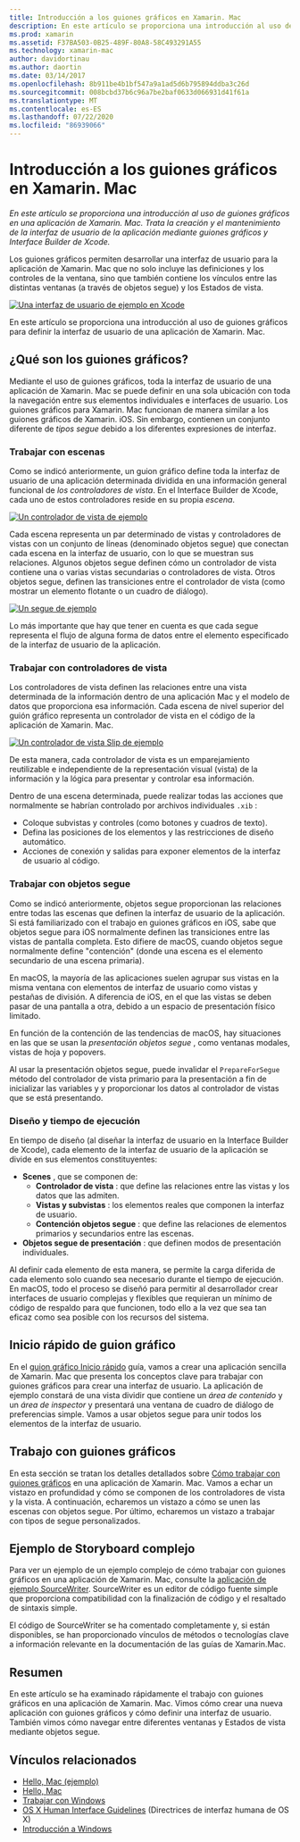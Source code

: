 ```yaml
---
title: Introducción a los guiones gráficos en Xamarin. Mac
description: En este artículo se proporciona una introducción al uso de guiones gráficos en una aplicación de Xamarin. Mac. En él, se describe cómo crear y mantener la interfaz de usuario de la aplicación mediante guiones gráficos e Interface Builder de Xcode.
ms.prod: xamarin
ms.assetid: F37BA503-0B25-489F-80A8-58C493291A55
ms.technology: xamarin-mac
author: davidortinau
ms.author: daortin
ms.date: 03/14/2017
ms.openlocfilehash: 8b911be4b1bf547a9a1ad5d6b795894ddba3c26d
ms.sourcegitcommit: 008bcbd37b6c96a7be2baf0633d066931d41f61a
ms.translationtype: MT
ms.contentlocale: es-ES
ms.lasthandoff: 07/22/2020
ms.locfileid: "86939066"
---
```

# <a name="introduction-to-storyboards-in-xamarinmac"></a>Introducción a los guiones gráficos en Xamarin. Mac

_En este artículo se proporciona una introducción al uso de guiones gráficos en una aplicación de Xamarin. Mac. Trata la creación y el mantenimiento de la interfaz de usuario de la aplicación mediante guiones gráficos y Interface Builder de Xcode._

Los guiones gráficos permiten desarrollar una interfaz de usuario para la aplicación de Xamarin. Mac que no solo incluye las definiciones y los controles de la ventana, sino que también contiene los vínculos entre las distintas ventanas (a través de objetos segue) y los Estados de vista.

[![Una interfaz de usuario de ejemplo en Xcode](images/intro01.png)](images/intro01.png#lightbox)

En este artículo se proporciona una introducción al uso de guiones gráficos para definir la interfaz de usuario de una aplicación de Xamarin. Mac.

<a name="What-are-Storyboards"></a>

## <a name="what-are-storyboards"></a>¿Qué son los guiones gráficos?

Mediante el uso de guiones gráficos, toda la interfaz de usuario de una aplicación de Xamarin. Mac se puede definir en una sola ubicación con toda la navegación entre sus elementos individuales e interfaces de usuario. Los guiones gráficos para Xamarin. Mac funcionan de manera similar a los guiones gráficos de Xamarin. iOS. Sin embargo, contienen un conjunto diferente de _tipos segue_ debido a los diferentes expresiones de interfaz.

<a name="Working-with-Scenes"></a>

### <a name="working-with-scenes"></a>Trabajar con escenas

Como se indicó anteriormente, un guion gráfico define toda la interfaz de usuario de una aplicación determinada dividida en una información general funcional de _los controladores de vista_. En el Interface Builder de Xcode, cada uno de estos controladores reside en su propia _escena_.

[![Un controlador de vista de ejemplo](images/intro02.png)](images/intro02.png#lightbox)

Cada escena representa un par determinado de vistas y controladores de vistas con un conjunto de líneas (denominado objetos segue) que conectan cada escena en la interfaz de usuario, con lo que se muestran sus relaciones. Algunos objetos segue definen cómo un controlador de vista contiene una o varias vistas secundarias o controladores de vista. Otros objetos segue, definen las transiciones entre el controlador de vista (como mostrar un elemento flotante o un cuadro de diálogo). 

[![Un segue de ejemplo](images/intro03.png)](images/intro03.png#lightbox)

Lo más importante que hay que tener en cuenta es que cada segue representa el flujo de alguna forma de datos entre el elemento especificado de la interfaz de usuario de la aplicación.

<a name="Working-with-View-Controllers"></a>

### <a name="working-with-view-controllers"></a>Trabajar con controladores de vista

Los controladores de vista definen las relaciones entre una vista determinada de la información dentro de una aplicación Mac y el modelo de datos que proporciona esa información. Cada escena de nivel superior del guión gráfico representa un controlador de vista en el código de la aplicación de Xamarin. Mac.

[![Un controlador de vista Slip de ejemplo](images/intro04.png)](images/intro04.png#lightbox)

De esta manera, cada controlador de vista es un emparejamiento reutilizable e independiente de la representación visual (vista) de la información y la lógica para presentar y controlar esa información.

Dentro de una escena determinada, puede realizar todas las acciones que normalmente se habrían controlado por archivos individuales `.xib` : 

- Coloque subvistas y controles (como botones y cuadros de texto).
- Defina las posiciones de los elementos y las restricciones de diseño automático.
- Acciones de conexión y salidas para exponer elementos de la interfaz de usuario al código.

<a name="Working-with-Segues"></a>

### <a name="working-with-segues"></a>Trabajar con objetos segue

Como se indicó anteriormente, objetos segue proporcionan las relaciones entre todas las escenas que definen la interfaz de usuario de la aplicación. Si está familiarizado con el trabajo en guiones gráficos en iOS, sabe que objetos segue para iOS normalmente definen las transiciones entre las vistas de pantalla completa. Esto difiere de macOS, cuando objetos segue normalmente define "contención" (donde una escena es el elemento secundario de una escena primaria).

En macOS, la mayoría de las aplicaciones suelen agrupar sus vistas en la misma ventana con elementos de interfaz de usuario como vistas y pestañas de división. A diferencia de iOS, en el que las vistas se deben pasar de una pantalla a otra, debido a un espacio de presentación físico limitado.

En función de la contención de las tendencias de macOS, hay situaciones en las que se usan la _presentación objetos segue_ , como ventanas modales, vistas de hoja y popovers.

Al usar la presentación objetos segue, puede invalidar el `PrepareForSegue` método del controlador de vista primario para la presentación a fin de inicializar las variables y y proporcionar los datos al controlador de vistas que se está presentando.

<a name="Design-and-Run-Times"></a>

### <a name="design-and-run-times"></a>Diseño y tiempo de ejecución

En tiempo de diseño (al diseñar la interfaz de usuario en la Interface Builder de Xcode), cada elemento de la interfaz de usuario de la aplicación se divide en sus elementos constituyentes:

- **Scenes** , que se componen de:
  - **Controlador de vista** : que define las relaciones entre las vistas y los datos que las admiten.
  - **Vistas y subvistas** : los elementos reales que componen la interfaz de usuario.
  - **Contención objetos segue** : que define las relaciones de elementos primarios y secundarios entre las escenas.
- **Objetos segue de presentación** : que definen modos de presentación individuales. 

Al definir cada elemento de esta manera, se permite la carga diferida de cada elemento solo cuando sea necesario durante el tiempo de ejecución. En macOS, todo el proceso se diseñó para permitir al desarrollador crear interfaces de usuario complejas y flexibles que requieran un mínimo de código de respaldo para que funcionen, todo ello a la vez que sea tan eficaz como sea posible con los recursos del sistema.

<a name="Storyboard-Quick-Start"></a>

## <a name="storyboard-quick-start"></a>Inicio rápido de guion gráfico

En el [guion gráfico Inicio rápido](~/mac/platform/storyboards/quickstart.md) guía, vamos a crear una aplicación sencilla de Xamarin. Mac que presenta los conceptos clave para trabajar con guiones gráficos para crear una interfaz de usuario. La aplicación de ejemplo constará de una vista dividir que contiene un _área de contenido_ y un _área de inspector_ y presentará una ventana de cuadro de diálogo de preferencias simple. Vamos a usar objetos segue para unir todos los elementos de la interfaz de usuario.

<a name="Working-with-Storyboards"></a>

## <a name="working-with-storyboards"></a>Trabajo con guiones gráficos

En esta sección se tratan los detalles detallados sobre [Cómo trabajar con guiones gráficos](~/mac/platform/storyboards/indepth.md) en una aplicación de Xamarin. Mac. Vamos a echar un vistazo en profundidad y cómo se componen de los controladores de vista y la vista. A continuación, echaremos un vistazo a cómo se unen las escenas con objetos segue. Por último, echaremos un vistazo a trabajar con tipos de segue personalizados. 

<a name="Complex-Storyboard-Example"></a>

## <a name="complex-storyboard-example"></a>Ejemplo de Storyboard complejo

Para ver un ejemplo de un ejemplo complejo de cómo trabajar con guiones gráficos en una aplicación de Xamarin. Mac, consulte la [aplicación de ejemplo SourceWriter](https://docs.microsoft.com/samples/xamarin/mac-samples/sourcewriter). SourceWriter es un editor de código fuente simple que proporciona compatibilidad con la finalización de código y el resaltado de sintaxis simple.

El código de SourceWriter se ha comentado completamente y, si están disponibles, se han proporcionado vínculos de métodos o tecnologías clave a información relevante en la documentación de las guías de Xamarin.Mac.

<a name="Summary"></a>

## <a name="summary"></a>Resumen

En este artículo se ha examinado rápidamente el trabajo con guiones gráficos en una aplicación de Xamarin. Mac. Vimos cómo crear una nueva aplicación con guiones gráficos y cómo definir una interfaz de usuario. También vimos cómo navegar entre diferentes ventanas y Estados de vista mediante objetos segue.

## <a name="related-links"></a>Vínculos relacionados

- [Hello, Mac (ejemplo)](https://docs.microsoft.com/samples/xamarin/mac-samples/hello-mac)
- [Hello, Mac](~/mac/get-started/hello-mac.md)
- [Trabajar con Windows](~/mac/user-interface/window.md)
- [OS X Human Interface Guidelines](https://developer.apple.com/library/mac/documentation/UserExperience/Conceptual/OSXHIGuidelines/) (Directrices de interfaz humana de OS X)
- [Introducción a Windows](https://developer.apple.com/library/mac/documentation/Cocoa/Conceptual/WinPanel/Introduction.html#//apple_ref/doc/uid/10000031-SW1)
